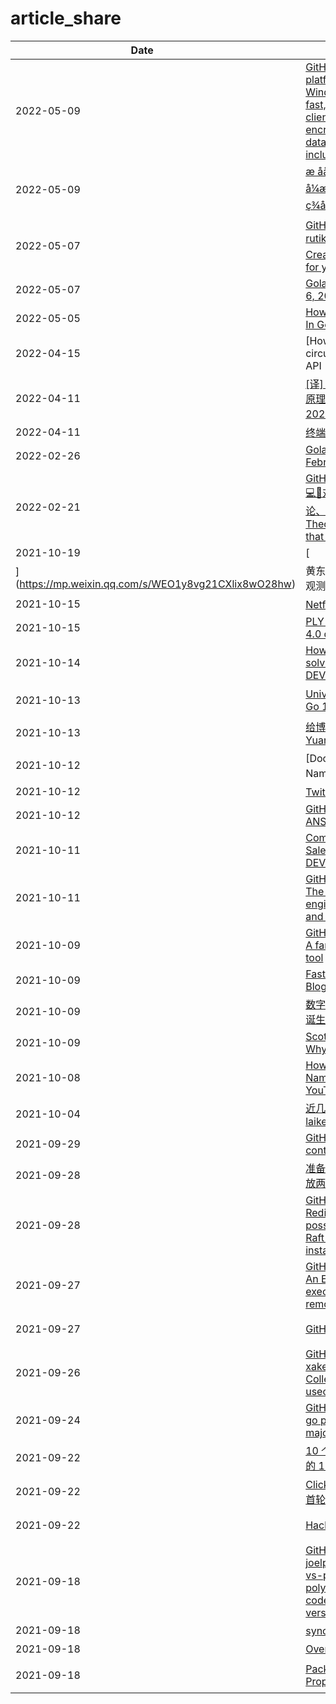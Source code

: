 # article_share

| Date &nbsp; &nbsp; &nbsp; &nbsp; &nbsp; |  Article   | Desc  |
| ---- |  ----  | ----  |
| 2022-05-09 | [GitHub - kopia/kopia: Cross-platform backup tool for Windows, macOS & Linux with fast, incremental backups, client-side end-to-end encryption, compression and data deduplication. CLI and GUI included.](https://github.com/kopia/kopia)  | 具有跨平台、增量备份、客户端端到端加密、压缩和重复数据删除等功能的备份工具 |
| 2022-05-09 | [æ ååææ³åç»è£å¼æ¶æå¨åç«¯BFFä¸­çå®è·µ - ç¾å¢ææ¯å¢é](https://tech.meituan.com/2022/04/28/composable-architecture-in-bff.html)  | 复杂业务下，产品和技术标准化，组装式处理数据 |
| 2022-05-07 | [GitHub - rutikwankhade/CoverView: 🛠 Create awesome cover images for your blog posts quickly.](https://github.com/rutikwankhade/CoverView)  | 快速创建看起来还可以的文章封面图 |
| 2022-05-07 | [Golang Weekly Issue 410: May 6, 2022](https://golangweekly.com/issues/410)  | go周刊-410期 |
| 2022-05-05 | [How To Avoid Common Mistakes In Go Programming?](https://www.bacancytechnology.com/blog/common-mistakes-in-go)  | 使用go的一些易错问题 |
| 2022-04-15 | [How Telegram Messenger circumvents Google Translate's API | DanPetrov](https://danpetrov.xyz/programming/2021/12/30/telegram-google-translate.html)  | 绕过限制使用 Google 翻译接口 |
| 2022-04-11 | [[译] NAT 穿透是如何工作的：技术原理及企业级实践（Tailscale, 2020）](http://arthurchiao.art/blog/how-nat-traversal-works-zh/)  | [译] NAT 穿透是如何工作的：技术原理及企业级实践（Tailscale, 2020） |
| 2022-04-11 | [终端的困境与 Warp 的野心](https://2d2d.io/s2/warp/)  | 终端的困境与 Warp 的野心 |
| 2022-02-26 | [Golang Weekly Issue 401: February 25, 2022](https://golangweekly.com/issues/401)  | Golang Weekly 401 |
| 2022-02-21 | [GitHub - nusr/hacker-laws-zh: 💻📖对开发人员有用的定律、理论、原则和模式。(Laws, Theories, Principles and Patterns that developers will find useful.)](https://github.com/nusr/hacker-laws-zh)  | 对开发人员有用的定律、理论、原则和模式。(Laws, Theories, Principles and Patterns that developers will find useful.) |
| 2021-10-19 | [
](https://mp.weixin.qq.com/s/WEO1y8vg21CXlix8wO28hw)  | 黄东旭结合 tidb 的例子讲软件的可观测性和可交互性 |
| 2021-10-15 | [Netflix实用API设计(上)](https://xie.infoq.cn/article/9177627e96925ef1bd53ee01c?utm_source=rss&utm_medium=article)  | 在pb中使用FieldMask实现选择字段功能 |
| 2021-10-15 | [PLY (Python Lex-Yacc) — ply 4.0 documentation](https://ply.readthedocs.io/en/latest/ply.html)  | Python中Lex和Yacc的实现，挺有意思，不需要generate |
| 2021-10-14 | [How to improve your problem-solving (and analysis) skills - DEV Community](https://dev.to/30mp/how-to-improve-your-problem-solving-and-analysis-skills-4mfi)  | 如何提高分析问题和解决问题的技能 |
| 2021-10-13 | [Universal macOS binaries with Go 1.16 - DEV Community](https://dev.to/thewraven/universal-macos-binaries-with-go-1-16-3mm3)  | 使用 lipo 工具创建适用于 amd64 和 arm64 的通用的 go 二进制文件 |
| 2021-10-13 | [给博客文章自动生成分享图 - Yuanji's Blog](https://blog.gimo.me/posts/auto-generating-cover-for-post/)  | 自动生成包含文章信息的图片 |
| 2021-10-12 | [Docker基础技术：Linux Namespace（上） | 酷 壳 - CoolShell](https://coolshell.cn/articles/17010.html)  | Linux Namespace技术 |
| 2021-10-12 | [Twitch 收益排行榜](https://twitch.pages.dev/zh-CN/)  | 过去两年，在 twitch 上有近百位收入百万美元的UP主 |
| 2021-10-12 | [GitHub - wader/ansisvg: Convert ANSI output to SVG](https://github.com/wader/ansisvg)  | 将ANSI转成SVG |
| 2021-10-11 | [Composite Requests in Salesforce Are a Great Idea - DEV Community](https://dev.to/johnjvester/composite-requests-in-salesforce-are-a-great-idea-17lj)  | 在 salesforce 中使用请求合并功能，可以有效减少请求时间 |
| 2021-10-11 | [GitHub - goplus/gop: GoPlus - The Go+ language for engineering, STEM education, and data science](https://github.com/goplus/gop)  | 一个静态类型，完成兼容 go ，脚本语言风格的 Go+ 语言 |
| 2021-10-09 | [GitHub - louislam/uptime-kuma: A fancy self-hosted monitoring tool](https://github.com/louislam/uptime-kuma)  | 一款网站监控工具，支持生成 status 页面 |
| 2021-10-09 | [Faster time parsing · Phil Pearl's Blog](https://philpearl.github.io/post/perf_time/)  | Go 中更快的时间解析 |
| 2021-10-09 | [数字存储完全指南 01：储存设备的诞生与历史 - 少数派](https://sspai.com/post/68711)  | 存储介质的演变历史 |
| 2021-10-09 | [Scott Meyers - CPU Caches and Why You care on Vimeo](https://vimeo.com/97337258)  | 讲述什么是CPU缓存，以及你为什么要关心它 |
| 2021-10-08 | [How a DNS Server (Domain Name System) works. - YouTube](https://youtu.be/mpQZVYPuDGU)  | 6分钟视频讲述什么是dns，以及它是如何工作的 |
| 2021-10-04 | [近几年我在职场踩过的坑 - laike9m's blog](https://laike9m.com/blog/jin-ji-nian-wo-zai-zhi-chang-cai-guo-de-keng,143/)  | 笔者分享在 Google 工作过程中的一些职场感悟 |
| 2021-09-29 | [GitHub - containers/youki: A container runtime written in Rust](https://github.com/containers/youki)  | 一个用 rust 实现的容器运行时 |
| 2021-09-28 | [准备写一系列 SEO 相关的文章，先放两篇各位瞧瞧 - V2EX](https://www.v2ex.com/t/804977)  | V2ex上关于 SEO 的一篇指南文章 |
| 2021-09-28 | [GitHub - RedisLabs/redisraft: A Redis Module that make it possible to create a consistent Raft cluster from multiple Redis instances.](https://github.com/RedisLabs/redisraft)  | 一个实现了 Raft 共识算法的强一致性 Redis 集群方案 |
| 2021-09-27 | [GitHub - AhmadWaleed/chore: An Elegant and simple tool for executing common tasks on remote servers.](https://github.com/AhmadWaleed/chore)  | 一个 Go 写的远程命令执行器，可以用于部署服务 |
| 2021-09-27 | [GitHub - tom-doerr/zsh_codex](https://github.com/tom-doerr/zsh_codex)  | 使用 ZSH 插件在命令行中启用 OpenAI's powerful Codex AI 能力 |
| 2021-09-26 | [GitHub - xakep666/unusual_generics: Collection of unusual generics usecases in Go](https://github.com/xakep666/unusual_generics)  | Go Unusual Generics |
| 2021-09-24 | [GitHub - kardianos/service: Run go programs as a service on major platforms.](https://github.com/kardianos/service)  | 跨平台守护进程注册 |
| 2021-09-22 | [10 个角度分析软件工程师应该知道的 100 件事-InfoQ](https://www.infoq.cn/article/YTcVJ1qZ595B7CwpVfyK)  | rt |
| 2021-09-22 | [ClickHouse 宣布独立成立公司，首轮获 3 亿融资-InfoQ](https://www.infoq.cn/article/L15P1O5PDwNwZa1rZI7U)  | ClickHouse 宣布成立独立公司，成功的开源的终途是否即是独立公司 |
| 2021-09-22 | [HackerNews Readings](https://hacker-recommended-books.vercel.app/)  | 使用 NLP 和深度学习在 Hacker News 找出来的 40000 本推荐书籍 |
| 2021-09-18 | [GitHub - joelparkerhenderson/monorepo-vs-polyrepo: Monorepo vs. polyrepo: architecture for source code management (SCM) version control systems (VCS)](https://github.com/joelparkerhenderson/monorepo-vs-polyrepo)  | monorepo 和 polyrepo 两种组织项目的方式 |
| 2021-09-18 | [sync.mutex 源代码分析](https://colobu.com/2018/12/18/dive-into-sync-mutex/)  | go 中的 mutex 锁的详细实现，包括 cas 和锁竞争 |
| 2021-09-18 | [Overview - Gui with Gio](https://jonegil.github.io/gui-with-gio/)  | 使用 gio 制作 gui |
| 2021-09-18 | [Package Python Projects the Proper Way with Poetry](https://hackersandslackers.com/python-poetry-package-manager/)  | 2021年，应该用poetry管理python项目的依赖和打包项目(抛弃setup.py，requirements.txt，pipfile等) |
